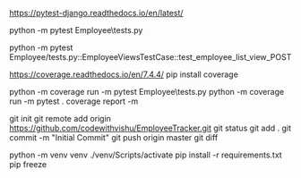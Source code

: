 https://pytest-django.readthedocs.io/en/latest/

python -m pytest Employee\tests.py

python -m pytest Employee/tests.py::EmployeeViewsTestCase::test_employee_list_view_POST

https://coverage.readthedocs.io/en/7.4.4/
pip install coverage

python -m coverage run -m pytest Employee\tests.py
python -m coverage run -m pytest .
coverage report -m

git init
git remote add origin https://github.com/codewithvishu/EmployeeTracker.git
git status
git add .
git commit -m "Initial Commit"
git push origin master
git diff

python -m venv venv
./venv/Scripts/activate
pip install -r requirements.txt
pip freeze